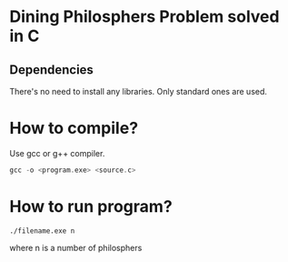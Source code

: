 # Dining Philosphers Problem solved in C
## Dependencies
There's no need to install any libraries. Only standard ones are used.

# How to compile?
Use gcc or g++ compiler.
```C
gcc -o <program.exe> <source.c>
```
# How to run program?
```
./filename.exe n
```
where n is a number of philosphers
